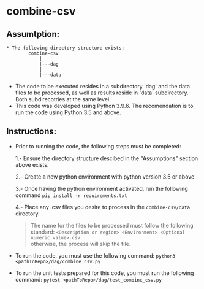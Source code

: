 # combine-csv


## Assumtption:  
	* The following directory structure exists:
			combine-csv
				|
				|---dag
				|
				|---data
       
	
  * The code to be executed resides in a subdirectory 'dag' and the data files to be processed, as well as results reside in 'data' subdirectory.  Both subdirecotries at the same level.
  * This code was developed using Python 3.9.6.  The recomendation is to run the code using Python 3.5 and above.
    
## Instructions:
  * Prior to running the code, the following steps must be completed:
      
      1.- Ensure the directory structure descibed in the "Assumptions" section above exists.
      
      2.- Create a new python environment with python version 3.5 or above
      
      3.- Once having the python environment activated, run the following command `pip install -r requirements.txt`
      
      4.- Place any .csv files you desire to process in the `combine-csv/data` directory.
          
	  > The name for the files to be processed must follow the following standard:  `<Description or region> <Environment> <Optional numeric value>.csv`         
            otherwise, the process will skip the file.
  
  * To run the code, you must use the following command:  `python3 <pathToRepo>/dag/combine_csv.py`
  * To run the unit tests prepared for this code, you must run the following command:  `pytest <pathToRepo>/dag/test_combine_csv.py`
  

